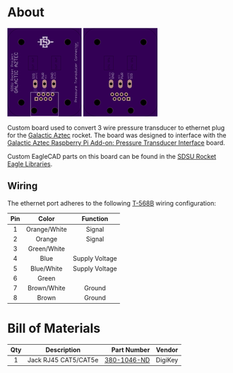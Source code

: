 # About
[![OSHPark PCB Top Thumbnail](artwork/thumb_top.png?raw=true)](artwork/top.png?raw=true)
[![OSHPark PCB Bottom Thumbnail](artwork/thumb_bottom.png?raw=true)](artwork/bottom.png?raw=true)

Custom board used to convert 3 wire pressure transducer to ethernet plug for the [Galactic Aztec] rocket. The board was designed to interface with the [Galactic Aztec Raspberry Pi Add-on: Pressure Transducer Interface] board.

Custom EagleCAD parts on this board can be found in the [SDSU Rocket Eagle Libraries].

## Wiring
The ethernet port adheres to the following [T-568B] wiring configuration:

| Pin | Color        | Function       |
|:---:|:------------:|:--------------:|
| 1   | Orange/White | Signal         |
| 2   | Orange       | Signal         |
| 3   | Green/White  |                |
| 4   | Blue         | Supply Voltage |
| 5   | Blue/White   | Supply Voltage |
| 6   | Green        |                |
| 7   | Brown/White  | Ground         |
| 8   | Brown        | Ground         |

# Bill of Materials
| Qty | Description                               | Part Number       | Vendor   |
|:---:|-------------------------------------------|------------------:|----------|
| 1   | Jack RJ45 CAT5/CAT5e                      | [380-1046-ND]     | DigiKey  |


[Galactic Aztec]: http://rocket.sdsu.edu/rockets
[Galactic Aztec Raspberry Pi Add-on: Pressure Transducer Interface]: https://github.com/twyatt/galactic-aztec-rpi-addon-pressure
[SDSU Rocket Eagle Libraries]: https://github.com/twyatt/SDSURocket-Eagle-Libraries
[T-568B]: https://en.wikipedia.org/wiki/TIA/EIA-568#Wiring
[380-1046-ND]: http://www.digikey.com/product-detail/en/SS-7188-NF/380-1046-ND/388308